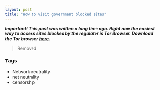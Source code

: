 ```yaml
---
layout: post
title: "How to visit government blocked sites"
---
```


***Important! This post was written a long time ago. Right now the easiest way to access sites blocked by the regulator is Tor Browser. Download the Tor browser [here](https://www.torproject.org/download/).***

> Removed

### Tags

- Network neutrality
- net neutrality
- censorship
